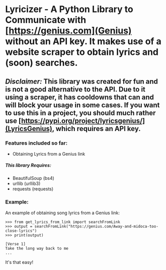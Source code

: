 # Lyricizer - A Python Library to Communicate with [https://genius.com](Genius) without an API key. It makes use of a website scraper to obtain lyrics and (soon) searches.

## *Disclaimer:* This library was created for fun and is not a good alternative to the API. Due to it using a scraper, it has cooldowns that can and will block your usage in some cases. If you want to use this in a project, you should much rather use [https://pypi.org/project/lyricsgenius/](LyricsGenius), which requires an API key.

### Features included so far:
- Obtaining Lyrics from a Genius link

##### This library Requires:
- BeautifulSoup (bs4)
- urllib (urllib3)
- requests (requests)


### Example:

An example of obtaining song lyrics from a Genius link:
```
>>> from get_lyrics_from_link import searchFromLink
>>> output = searchFromLink("https://genius.com/Away-and-midoca-too-close-lyrics")
>>> print(output)

[Verse 1]
Take the long way back to me
...
```
It's that easy!
